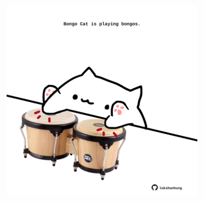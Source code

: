 <!-- built at 30/05/2021, 20:05:53 UTC -->
<p align="center">
  <img width="500" height="500" src="./ReadmeImage.svg">
</p>
